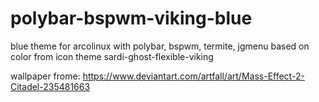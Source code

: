 # polybar-bspwm-viking-blue
blue theme for arcolinux with polybar, bspwm, termite, jgmenu based on color from icon theme sardi-ghost-flexible-viking

wallpaper frome: https://www.deviantart.com/artfall/art/Mass-Effect-2-Citadel-235481663

